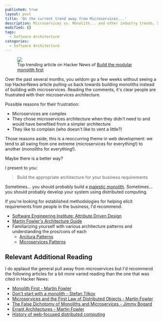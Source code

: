 ```yaml
---
published: true
layout: post
title: 'On the current trend away from Microservices...'
description: Microservices vs. Monolith... and other industry trends. Should you follow the trend?
modified: {}
tags:
  - Software Architecture
categories:
  - Software Architecture
---
```


<figure>
	<img src="{{ site.url }}/images/hacker-news-build-the-modular-monolith.png">
    <figcaption>Top trending article on Hacker News of <a href="https://news.ycombinator.com/item?id=33585104">Build the modular monolith first</a></figcaption>
</figure>

Over the past several months, you seldom go a few weeks without seeing a top HackerNews article pulling us back towards building monoliths instead of building with microservices. Reading the comments, it's clear people are frustrated with their microservices architecture.

Possible reasons for their frustration:

* Microservices are complex
* They chose microservices architecture when they didn't need to and would have benefited from a simpler architecture
* They like to complain (who doesn't like to vent a little?)

Those reasons aside, this is a reoccurring theme in web development: we tend to all swing from one extreme (microservices for everything!) to another (monoliths for everything!).

Maybe there is a better way?

I present to you:

> Build the appropriate architecture for your business requirements

Sometimes... you should probably build a [majestic monolith](https://m.signalvnoise.com/the-majestic-monolith/).
Sometimes... you should probably develop your system using distributed computing.

If you're looking for established methodologies for helping elicit requirements from people in the business, I'd recommend:

- [Software Engineering Institute: Attribute Driven Design](https://resources.sei.cmu.edu/library/asset-view.cfm?assetid=484077)
- [Martin Fowler's Architecture Guide](https://martinfowler.com/architecture/)
- Familiarizing yourself with various architecture patterns and understanding the pros/cons of each
  - [Arcitura Patterns](https://patterns.arcitura.com/)
  - [Microservices Patterns](https://microservices.io/)

## Relevant Additional Reading

I do applaud the general pull away from microservices but I'd recommend the following articles for a bit more varied reading than the one that was cited in Hacker News:

* [Monolith First - Martin Fowler](https://martinfowler.com/bliki/MonolithFirst.html)
* [Don't start with a monolith - Stefan Tilkov](https://martinfowler.com/articles/dont-start-monolith.html)
* [Microservices and the First Law of Distributed Objects - Martin Fowler](https://martinfowler.com/articles/distributed-objects-microservices.html)
* [The False Dichotomy of Monoliths and Microservices - Jimmy Bogard](https://jimmybogard.com/the-false-dichotomy-of-monoliths-and-microservices/)
* [Errant Architectures - Martin Fowler](https://www.drdobbs.com/errant-architectures/184414966)
* [History of web-focused distributed computing](https://kriha.de/docs/lectures/distributedsystems/services/services.pdf)